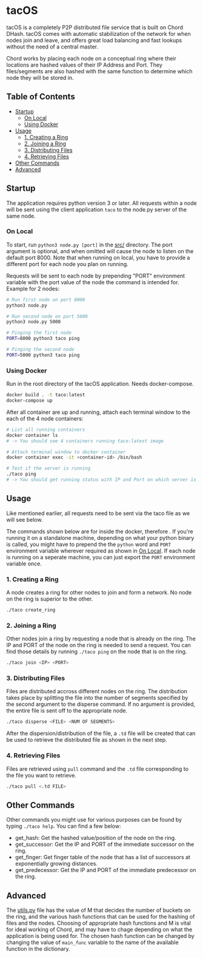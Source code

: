 # tacOS
tacOS is a completely P2P distributed file service that is built on Chord DHash. tacOS comes with automatic stabilization of the network for when nodes join and leave, and offers great load balancing and fast lookups without the need of a central master.

Chord works by placing each node on a conceptual ring where their locations are hashed values of their IP Address and Port. They files/segments are also hashed with the same function to determine which node they will be stored in.

## Table of Contents
* [Startup](#startup)
  + [On Local](#on-local)
  + [Using Docker](#using-docker)
* [Usage](#usage)
  + [1. Creating a Ring](#1-creating-a-ring)
  + [2. Joining a Ring](#2-joining-a-ring)
  + [3. Distributing Files](#3-distributing-files)
  + [4. Retrieving Files](#4-retrieving-files)
* [Other Commands](#other-commands)
* [Advanced](#advanced)

## Startup
The application requires python version 3 or later. All requests within a node will be sent using the client application `taco` to the node.py server of the same node.
### **On Local**

To start, run `python3 node.py [port]` in the [src/](src/) directory. The port argument is optional, and when omitted will cause the node to listen on the default port 8000. Note that when running on local, you have to provide a different port for each node you plan on running.

Requests will be sent to each node by prepending "PORT" environment variable with the port value of the node the command is intended for. Example for 2 nodes:
```bash
# Run first node on port 8000
python3 node.py

# Run second node on port 5000
python3 node.py 5000

# Pinging the first node
PORT=8000 python3 taco ping

# Pinging the second node
PORT=5000 python3 taco ping
```

### **Using Docker**
Run in the root directory of the tacOS application. Needs docker-compose.
```bash
docker build . -t taco:latest
docker-compose up
```

After all container are up and running, attach each terminal window to the each of the 4 node containers:
```bash
# List all running containers
docker container ls
# -> You should see 4 containers running taco:latest image

# Attach terminal window to docker container
docker container exec -it <container-id> /bin/bash

# Test if the server is running
./taco ping
# -> You should get running status with IP and Port on which server is listening
```
    
## Usage
Like mentioned earlier, all requests need to be sent via the taco file as we will see below.

The commands shown below are for inside the docker, therefore . If you're running it on a standalone machine, depending on what your python binary is called, you might have to prepend the the `python` word and `PORT` environment variable wherever required as shown in [On Local](#on-local). If each node is running on a seperate machine, you can just export the `PORT` environment variable once.

### **1. Creating a Ring**
A node creates a ring for other nodes to join and form a network. No node on the ring is superior to the other.
```bash
./taco create_ring
```

### **2. Joining a Ring**
Other nodes join a ring by requesting a node that is already on the ring. The IP and PORT of the node on the ring is needed to send a request. You can find those details by running `./taco ping` on the node that is on the ring.
```bash
./taco join <IP> <PORT>
```

### **3. Distributing Files**
Files are distributed accross different nodes on the ring. The distribution takes place by splitting the file into the number of segments specified by the second argument to the disperse command. If no argument is provided, the entire file is sent off to the appropriate node.
```bash
./taco disperse <FILE> <NUM OF SEGMENTS>
```

After the dispersion/distribution of the file, a `.td` file will be created that can be used to retrieve the distributed file as shown in the next step.

### **4. Retrieving Files**
Files are retrieved using `pull` command and the `.td` file corresponding to the file you want to retrieve.
```bash
./taco pull <.td FILE>
```

## Other Commands
Other commands you might use for various purposes can be found by typing `./taco help`. You can find a few below:
* get_hash: Get the hashed value/position of the node on the ring.
* get_successor: Get the IP and PORT of the immediate successor on the ring.
* get_finger: Get finger table of the node that has a list of successors at exponentially growing distances.
* get_predecessor: Get the IP and PORT of the immediate predecessor on the ring.

## Advanced
The [utils.py](src/utils.py) file has the value of M that decides the number of buckets on the ring, and the various hash functions that can be used for the hashing of files and the nodes. Choosing of appropriate hash functions and M is vital for ideal working of Chord, and may have to chage depending on what the application is being used for. The chosen hash function can be changed by changing the value of `main_func` variable to the name of the available function in the dictionary.
